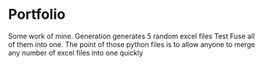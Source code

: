 # Portfolio
Some work of mine.
Generation generates 5 random excel files
Test Fuse all of them into one.
The point of those python files is to allow anyone to merge any number of excel files into one quickly

